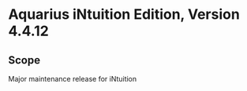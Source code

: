 <!-- TITLE: Aqi Release Overview -->
<!-- SUBTITLE: This page summarizes design and development plan of Aquarius iNtutition Edition, for each version to give an overview of the releases. -->

# Aquarius iNtuition Edition, Version 4.4.12
## Scope
Major maintenance release for iNtuition
